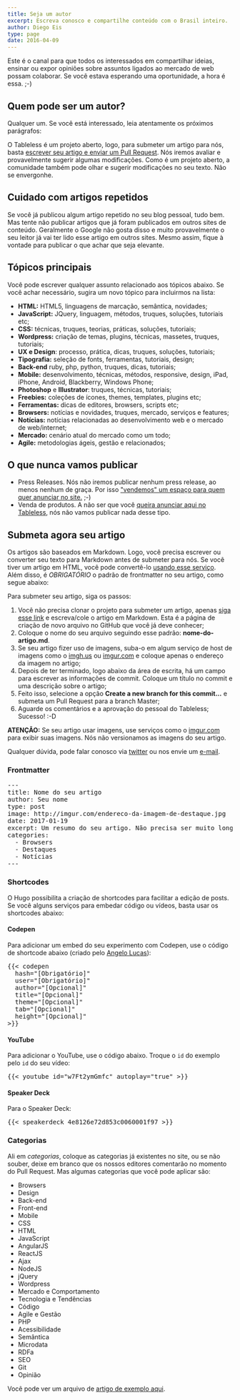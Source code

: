 ```yaml
---
title: Seja um autor
excerpt: Escreva conosco e compartilhe conteúdo com o Brasil inteiro.
author: Diego Eis
type: page
date: 2016-04-09
---
```


Este é o canal para que todos os interessados em compartilhar ideias, ensinar ou expor opiniões sobre assuntos ligados ao mercado de web possam colaborar. Se você estava esperando uma oportunidade, a hora é essa. ;-)

## Quem pode ser um autor?

Qualquer um. Se você está interessado, leia atentamente os próximos parágrafos:

O Tableless é um projeto aberto, logo, para submeter um artigo para nós, basta [escrever seu artigo e enviar um Pull Request](https://github.com/tableless/tableless-static/new/master/content/posts). Nós iremos avaliar e provavelmente sugerir algumas modificações. Como é um projeto aberto, a comunidade também pode olhar e sugerir modificações no seu texto. Não se envergonhe.

## Cuidado com artigos repetidos

Se você já publicou algum artigo repetido no seu blog pessoal, tudo bem. Mas tente não publicar artigos que já foram publicados em outros sites de conteúdo. Geralmente o Google não gosta disso e muito provavelmente o seu leitor já vai ter lido esse artigo em outros sites. Mesmo assim, fique à vontade para publicar o que achar que seja elevante. 

## Tópicos principais

Você pode escrever qualquer assunto relacionado aos tópicos abaixo. Se você achar necessário, sugira um novo tópico para incluirmos na lista:

*   **HTML:** HTML5, linguagens de marcação, semântica, novidades;
*   **JavaScript:** JQuery, linguagem, métodos, truques, soluções, tutoriais etc;
*   **CSS:** técnicas, truques, teorias, práticas, soluções, tutoriais;
*   **Wordpress:** criação de temas, plugins, técnicas, massetes, truques, tutoriais;
*   **UX e Design**: processo, prática, dicas, truques, soluções, tutoriais;
*   **Tipografia:** seleção de fonts, ferramentas, tutoriais, design;
*   **Back-end** ruby, php, python, truques, dicas, tutoriais;
*   **Mobile:** desenvolvimento, técnicas, métodos, responsive, design, iPad, iPhone, Android, Blackberry, Windows Phone;
*   **Photoshop** e **Illustrator**: truques, técnicas, tutoriais;
*   **Freebies:** coleções de ícones, themes, templates, plugins etc;
*   **Ferramentas:** dicas de editores, browsers, scripts etc;
*   **Browsers:** notícias e novidades, truques, mercado, serviços e features;
*   **Notícias:** notícias relacionadas ao desenvolvimento web e o mercado de web/internet;
*   **Mercado:** cenário atual do mercado como um todo;
*   **Agile:** metodologias ágeis, gestão e relacionados;

## O que nunca vamos publicar

*   Press Releases. Nós não iremos publicar nenhum press release, ao menos nenhum de graça. Por isso ["vendemos" um espaço para quem quer anunciar no site.](http://tableless.com.br/anuncie-no-tableless/) ;-)
*   Venda de produtos. A não ser que você [queira anunciar aqui no Tableless](http://tableless.com.br/anuncie/), nós não vamos publicar nada desse tipo.

## Submeta agora seu artigo

Os artigos são baseados em Markdown. Logo, você precisa escrever ou converter seu texto para Markdown antes de submeter para nós. Se você tiver um artigo em HTML, você pode convertê-lo [usando esse serviço](https://domchristie.github.io/to-markdown/). Além disso, é *OBRIGATÓRIO* o padrão de frontmatter no seu artigo, como segue abaixo:

Para submeter seu artigo, siga os passos:

1. Você não precisa clonar o projeto para submeter um artigo, apenas [siga esse link](https://github.com/tableless/tableless-static/new/master/content/posts) e escreva/cole o artigo em Markdown. Esta é a página de criação de novo arquivo no GitHub que você já deve conhecer;
2. Coloque o nome do seu arquivo seguindo esse padrão: **nome-do-artigo.md**. 
3. Se seu artigo fizer uso de imagens, suba-o em algum serviço de host de imagens como o [imgh.us](imgh.us) ou [imgur.com](imgur.com) e coloque apenas o endereço da imagem no artigo;
4. Depois de ter terminado, logo abaixo da área de escrita, há um campo para escrever as informações de commit. Coloque um título no commit e uma descrição sobre o artigo;
5. Feito isso, selecione a opção **Create a new branch for this commit...** e submeta um Pull Request para a branch Master;
6. Aguarde os comentários e a aprovação do pessoal do Tableless; Sucesso! :-D

**ATENÇÃO:** Se seu artigo usar imagens, use serviços como o [imgur.com](imgur.com) para exibir suas imagens. Nós não versionamos as imagens do seu artigo.

Qualquer dúvida, pode falar conosco via [twitter](http://twitter.com/tableless/) ou nos envie um [e-mail](mailto:contato@tableless.com.br).

### Frontmatter
<pre class="lang-yaml">
---
title: Nome do seu artigo
author: Seu nome
type: post
image: http://imgur.com/endereco-da-imagem-de-destaque.jpg
date: 2017-01-19
excerpt: Um resumo do seu artigo. Não precisa ser muito longo, mas o suficiente para que os usuários saibam em poucas palavras sobre o que é o seu artigo. É aqui que eles se interessarão pelo seu texto.
categories:
  - Browsers
  - Destaques
  - Notícias
---
</pre>

### Shortcodes
O Hugo possibilita a criação de shortcodes para facilitar a edição de posts. Se você alguns serviços para embedar código ou vídeos, basta usar os shortcodes abaixo:

#### Codepen
Para adicionar um embed do seu experimento com Codepen, use o código de shortcode abaixo (criado pelo [Angelo Lucas](https://github.com/tableless/tableless-static/pull/6)):

<pre class="lang-html">
{{&lt; codepen
  hash="[Obrigatório]" 
  user="[Obrigatório]"
  author="[Opcional]"
  title="[Opcional]"
  theme="[Opcional]"
  tab="[Opcional]"
  height="[Opcional]"
&gt;}}
</pre>

#### YouTube
Para adicionar o YouTube, use o código abaixo. Troque o `id` do exemplo pelo `id` do seu vídeo:

<pre class="html">
{{&lt; youtube id="w7Ft2ymGmfc" autoplay="true" &gt;}}
</pre>

#### Speaker Deck
Para o Speaker Deck:

<pre>
{{&lt; speakerdeck 4e8126e72d853c0060001f97 &gt;}}
</pre>


### Categorias
Ali em *categorias*, coloque as categorias já existentes no site, ou se não souber, deixe em branco que os nossos editores comentarão no momento do Pull Request. Mas algumas categorias que você pode aplicar são: 

* Browsers
* Design
* Back-end
* Front-end
* Mobile
* CSS
* HTML
* JavaScript
* AngularJS
* ReactJS
* Ajax
* NodeJS
* jQuery
* Wordpress
* Mercado e Comportamento
* Tecnologia e Tendências
* Código
* Agile e Gestão
* PHP
* Acessibilidade
* Semântica
* Microdata
* RDFa
* SEO
* Git
* Opinião

Você pode ver um arquivo de [artigo de exemplo aqui](https://raw.githubusercontent.com/tableless/tableless-static/master/content/carreira-de-front-end-vai-morrer.md).

